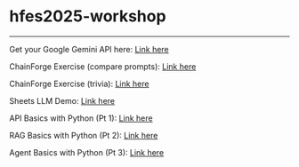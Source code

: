 # hfes2025-workshop
------
Get your Google Gemini API here: [Link here](https://console.cloud.google.com/apis/)

ChainForge Exercise (compare prompts): [Link here](https://chainforge.ai/play/?f=3dw2h6x2ydq80)

ChainForge Exercise (trivia): [Link here](https://chainforge.ai/play/?f=1p56udks6y0xu)

Sheets LLM Demo: [Link here](https://docs.google.com/spreadsheets/d/1bG7fiyAzJYxheQmhZIAv5517DQK4HRm4zrK0sjURCro/edit?usp=sharing)

API Basics with Python (Pt 1): [Link here](https://colab.research.google.com/drive/15R-hkuZQtyla96ZuuMvOWrjNND9ASDoO?usp=sharing)

RAG Basics with Python (Pt 2): [Link here](https://colab.research.google.com/drive/1yca6WHGDih-diuSzVirehRrZMqgNnvj9?usp=sharing)

Agent Basics with Python (Pt 3): [Link here](https://colab.research.google.com/drive/1TeRdOgB7wx_F3k8zwXqb3JHHxpXEuQjJ?usp=sharing)
